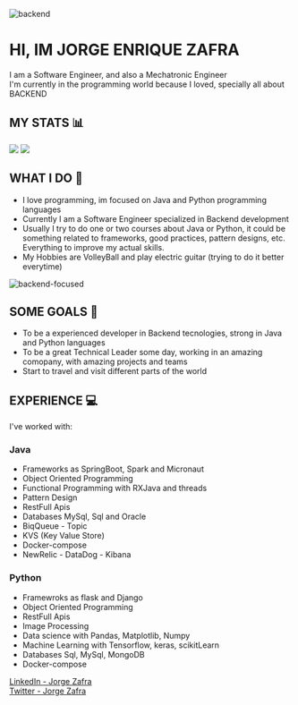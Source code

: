 ![backend](https://user-images.githubusercontent.com/51681675/199336329-a67f000d-7eb0-4217-beb2-43108b3fa07b.gif)
# HI, IM JORGE ENRIQUE ZAFRA
I am a Software Engineer, and also a Mechatronic Engineer<br>
I'm currently in the programming world because I loved, specially all about BACKEND 

## MY STATS 📊
 ![](https://github-readme-stats.vercel.app/api?username=jorgezafra94) ![](https://github-readme-stats.vercel.app/api/top-langs/?username=jorgezafra94)
 
## WHAT I DO 🚀
* I love programming, im focused on Java and Python programming languages
* Currently I am a Software Engineer specialized in Backend development
* Usually I try to do one or two courses about Java or Python, it could be something related to frameworks, good practices, pattern designs, etc. Everything to improve my actual skills.
* My Hobbies are VolleyBall and play electric guitar (trying to do it better everytime)


![backend-focused](https://user-images.githubusercontent.com/51681675/199337839-c4649d45-3588-4119-9d2e-7147cc53ccb7.jpg)

## SOME GOALS 🤖
* To be a experienced developer in Backend tecnologies, strong in Java and Python languages
* To be a great Technical Leader some day, working in an amazing comopany, with amazing projects and teams
* Start to travel and visit different parts of the world

## EXPERIENCE 💻
I've worked with:
### Java
* Frameworks as SpringBoot, Spark and Micronaut
* Object Oriented Programming
* Functional Programming with RXJava and threads
* Pattern Design
* RestFull Apis
* Databases MySql, Sql and Oracle
* BiqQueue - Topic
* KVS (Key Value Store)
* Docker-compose
* NewRelic - DataDog - Kibana

### Python
* Framewroks as flask and Django
* Object Oriented Programming
* RestFull Apis
* Image Processing 
* Data science with Pandas, Matplotlib, Numpy
* Machine Learning with Tensorflow, keras, scikitLearn
* Databases Sql, MySql, MongoDB
* Docker-compose

[LinkedIn - Jorge Zafra](https://www.linkedin.com/in/jorge-enrique-zafra-ria%C3%B1o-49268193/)<br>
[Twitter - Jorge Zafra](https://twitter.com/JorgeZafra7)


